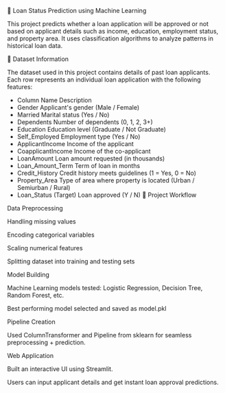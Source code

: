🏦 Loan Status Prediction using Machine Learning

This project predicts whether a loan application will be approved or not based on applicant details such as income, education, employment status, and property area. It uses classification algorithms to analyze patterns in historical loan data.

📘 Dataset Information

The dataset used in this project contains details of past loan applicants.
Each row represents an individual loan application with the following features:

- Column Name	Description
- Gender	Applicant's gender (Male / Female)
- Married	Marital status (Yes / No)
- Dependents	Number of dependents (0, 1, 2, 3+)
- Education	Education level (Graduate / Not Graduate)
- Self_Employed	Employment type (Yes / No)
- ApplicantIncome	Income of the applicant
- CoapplicantIncome	Income of the co-applicant
- LoanAmount	Loan amount requested (in thousands)
- Loan_Amount_Term	Term of loan in months
- Credit_History	Credit history meets guidelines (1 = Yes, 0 = No)
- Property_Area	Type of area where property is located (Urban / Semiurban / Rural)
- Loan_Status (Target)	Loan approved (Y / N)
🧩 Project Workflow

Data Preprocessing

Handling missing values

Encoding categorical variables

Scaling numerical features

Splitting dataset into training and testing sets

Model Building

Machine Learning models tested: Logistic Regression, Decision Tree, Random Forest, etc.

Best performing model selected and saved as model.pkl

Pipeline Creation

Used ColumnTransformer and Pipeline from sklearn for seamless preprocessing + prediction.

Web Application

Built an interactive UI using Streamlit.

Users can input applicant details and get instant loan approval predictions.
